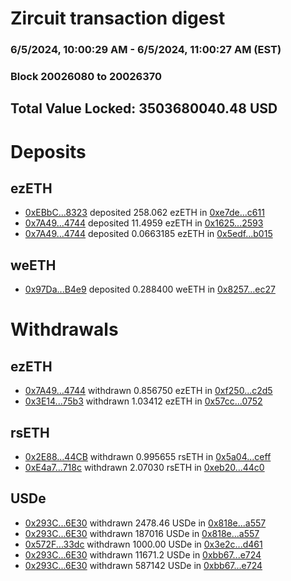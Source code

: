# Zircuit transaction digest
### 6/5/2024, 10:00:29 AM - 6/5/2024, 11:00:27 AM (EST)
### Block 20026080 to 20026370

## Total Value Locked: 3503680040.48 USD

# Deposits
## ezETH
- [0xEBbC...8323](https://etherscan.io/address/0xEBbC62Cd1aB29e80F9BA2903ee090148ECB58323) deposited 258.062 ezETH in [0xe7de...c611](https://etherscan.io/tx/0xEBbC62Cd1aB29e80F9BA2903ee090148ECB58323)
- [0x7A49...4744](https://etherscan.io/address/0x7A493Be5c2ce014cD049Bf178a1ac0Db1B434744) deposited 11.4959 ezETH in [0x1625...2593](https://etherscan.io/tx/0x7A493Be5c2ce014cD049Bf178a1ac0Db1B434744)
- [0x7A49...4744](https://etherscan.io/address/0x7A493Be5c2ce014cD049Bf178a1ac0Db1B434744) deposited 0.0663185 ezETH in [0x5edf...b015](https://etherscan.io/tx/0x7A493Be5c2ce014cD049Bf178a1ac0Db1B434744)
## weETH
- [0x97Da...B4e9](https://etherscan.io/address/0x97DaE929262003711fF1F91F707464220664B4e9) deposited 0.288400 weETH in [0x8257...ec27](https://etherscan.io/tx/0x97DaE929262003711fF1F91F707464220664B4e9)
# Withdrawals
## ezETH
- [0x7A49...4744](https://etherscan.io/address/0x7A493Be5c2ce014cD049Bf178a1ac0Db1B434744) withdrawn 0.856750 ezETH in [0xf250...c2d5](https://etherscan.io/tx/0x7A493Be5c2ce014cD049Bf178a1ac0Db1B434744)
- [0x3E14...75b3](https://etherscan.io/address/0x3E1422e0cF8493B48A10a8e55C26Fd2968Ab75b3) withdrawn 1.03412 ezETH in [0x57cc...0752](https://etherscan.io/tx/0x3E1422e0cF8493B48A10a8e55C26Fd2968Ab75b3)
## rsETH
- [0x2E88...44CB](https://etherscan.io/address/0x2E8852497E20354E8761Fae0464572e2eEe044CB) withdrawn 0.995655 rsETH in [0x5a04...ceff](https://etherscan.io/tx/0x2E8852497E20354E8761Fae0464572e2eEe044CB)
- [0xE4a7...718c](https://etherscan.io/address/0xE4a7ecCE2a23147c5c6C9e4439584Cd8c16b718c) withdrawn 2.07030 rsETH in [0xeb20...44c0](https://etherscan.io/tx/0xE4a7ecCE2a23147c5c6C9e4439584Cd8c16b718c)
## USDe
- [0x293C...6E30](https://etherscan.io/address/0x293C6937D8D82e05B01335F7B33FBA0c8e256E30) withdrawn 2478.46 USDe in [0x818e...a557](https://etherscan.io/tx/0x293C6937D8D82e05B01335F7B33FBA0c8e256E30)
- [0x293C...6E30](https://etherscan.io/address/0x293C6937D8D82e05B01335F7B33FBA0c8e256E30) withdrawn 187016 USDe in [0x818e...a557](https://etherscan.io/tx/0x293C6937D8D82e05B01335F7B33FBA0c8e256E30)
- [0x572F...33dc](https://etherscan.io/address/0x572F350D8a21e19396187012249d93189c3533dc) withdrawn 1000.00 USDe in [0x3e2c...d461](https://etherscan.io/tx/0x572F350D8a21e19396187012249d93189c3533dc)
- [0x293C...6E30](https://etherscan.io/address/0x293C6937D8D82e05B01335F7B33FBA0c8e256E30) withdrawn 11671.2 USDe in [0xbb67...e724](https://etherscan.io/tx/0x293C6937D8D82e05B01335F7B33FBA0c8e256E30)
- [0x293C...6E30](https://etherscan.io/address/0x293C6937D8D82e05B01335F7B33FBA0c8e256E30) withdrawn 587142 USDe in [0xbb67...e724](https://etherscan.io/tx/0x293C6937D8D82e05B01335F7B33FBA0c8e256E30)
